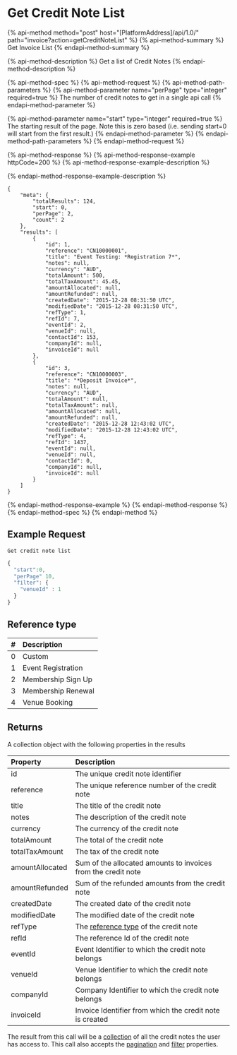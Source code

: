 # Get Credit Note List

{% api-method method="post" host="\[PlatformAddress\]/api/1.0/" path="invoice?action=getCreditNoteList" %}
{% api-method-summary %}
Get Invoice List
{% endapi-method-summary %}

{% api-method-description %}
Get a list of Credit Notes
{% endapi-method-description %}

{% api-method-spec %}
{% api-method-request %}
{% api-method-path-parameters %}
{% api-method-parameter name="perPage" type="integer" required=true %}
The number of credit notes to get in a single api call
{% endapi-method-parameter %}

{% api-method-parameter name="start" type="integer" required=true %}
The starting result of the page. Note this is zero based \(i.e. sending start=0 will start from the first result.\)
{% endapi-method-parameter %}
{% endapi-method-path-parameters %}
{% endapi-method-request %}

{% api-method-response %}
{% api-method-response-example httpCode=200 %}
{% api-method-response-example-description %}

{% endapi-method-response-example-description %}

```text
{
    "meta": {
        "totalResults": 124,
        "start": 0,
        "perPage": 2,
        "count": 2
    },
    "results": [
        {
            "id": 1,
            "reference": "CN10000001",
            "title": "Event Testing: *Registration 7*",
            "notes": null,
            "currency": "AUD",
            "totalAmount": 500,
            "totalTaxAmount": 45.45,
            "amountAllocated": null,
            "amountRefunded": null,
            "createdDate": "2015-12-28 08:31:50 UTC",
            "modifiedDate": "2015-12-28 08:31:50 UTC",
            "refType": 1,
            "refId": 7,
            "eventId": 2,
            "venueId": null,
            "contactId": 153,
            "companyId": null,
            "invoiceId": null
        },
        {
            "id": 3,
            "reference": "CN10000003",
            "title": "*Deposit Invoice*",
            "notes": null,
            "currency": "AUD",
            "totalAmount": null,
            "totalTaxAmount": null,
            "amountAllocated": null,
            "amountRefunded": null,
            "createdDate": "2015-12-28 12:43:02 UTC",
            "modifiedDate": "2015-12-28 12:43:02 UTC",
            "refType": 4,
            "refId": 1437,
            "eventId": null,
            "venueId": null,
            "contactId": 0,
            "companyId": null,
            "invoiceId": null
        }
    ]
}
```
{% endapi-method-response-example %}
{% endapi-method-response %}
{% endapi-method-spec %}
{% endapi-method %}

## Example Request

`Get credit note list`

```javascript
{
  "start":0,
  "perPage" 10,
  "filter": {
    "venueId" : 1
  }
}
```

## Reference type

| \# | Description |
| :--- | :--- |
| 0 | Custom |
| 1 | Event Registration |
| 2 | Membership Sign Up |
| 3 | Membership Renewal |
| 4 | Venue Booking |

## Returns

A collection object with the following properties in the results

| Property | Description |
| :--- | :--- |
| id | The unique credit note identifier |
| reference | The unique reference number of the credit note |
| title | The title of the credit note |
| notes | The description of the credit note |
| currency | The currency of the credit note |
| totalAmount | The total of the credit note |
| totalTaxAmount | The tax of the credit note |
| amountAllocated | Sum of the allocated amounts to invoices from the credit note |
| amountRefunded | Sum of the refunded amounts from the credit note |
| createdDate | The created date of the credit note |
| modifiedDate | The modified date of the credit note |
| refType | The [reference type](get-credit-note-list.md#reference-type) of the credit note |
| refId | The reference Id of the credit note |
| eventId | Event Identifier to which the credit note belongs |
| venueId | Venue Identifier to which the credit note belongs |
| companyId | Company Identifier to which the credit note belongs |
| invoiceId | Invoice Identifier from which the credit note is created |

The result from this call will be a [collection](../getting-started/interpreting-the-response/collections.md) of all the credit notes the user has access to. This call also accepts the [pagination](../getting-started/interpreting-the-response/pagination.md) and [filter](../getting-started/interpreting-the-response/filtering.md) properties.


